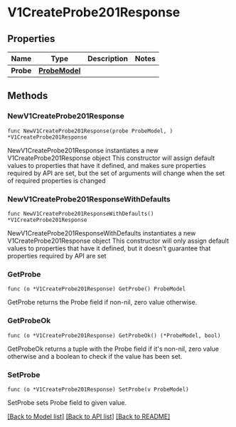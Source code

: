 # V1CreateProbe201Response

## Properties

Name | Type | Description | Notes
------------ | ------------- | ------------- | -------------
**Probe** | [**ProbeModel**](ProbeModel.md) |  | 

## Methods

### NewV1CreateProbe201Response

`func NewV1CreateProbe201Response(probe ProbeModel, ) *V1CreateProbe201Response`

NewV1CreateProbe201Response instantiates a new V1CreateProbe201Response object
This constructor will assign default values to properties that have it defined,
and makes sure properties required by API are set, but the set of arguments
will change when the set of required properties is changed

### NewV1CreateProbe201ResponseWithDefaults

`func NewV1CreateProbe201ResponseWithDefaults() *V1CreateProbe201Response`

NewV1CreateProbe201ResponseWithDefaults instantiates a new V1CreateProbe201Response object
This constructor will only assign default values to properties that have it defined,
but it doesn't guarantee that properties required by API are set

### GetProbe

`func (o *V1CreateProbe201Response) GetProbe() ProbeModel`

GetProbe returns the Probe field if non-nil, zero value otherwise.

### GetProbeOk

`func (o *V1CreateProbe201Response) GetProbeOk() (*ProbeModel, bool)`

GetProbeOk returns a tuple with the Probe field if it's non-nil, zero value otherwise
and a boolean to check if the value has been set.

### SetProbe

`func (o *V1CreateProbe201Response) SetProbe(v ProbeModel)`

SetProbe sets Probe field to given value.



[[Back to Model list]](../README.md#documentation-for-models) [[Back to API list]](../README.md#documentation-for-api-endpoints) [[Back to README]](../README.md)



